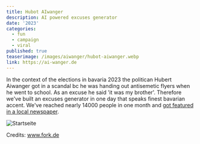 ```yaml
---
title: Hubot AIwanger
description: AI powered excuses generator
date: '2023'
categories:
  - fun
  - campaign
  - viral
published: true
teaserimage: /images/aiwanger/hubot-aiwanger.webp
link: https://ai-wanger.de
---
```


In the context of the elections in bavaria 2023 the politican Hubert Aiwanger got in a scandal bc he was handing out antisemetic flyers when he went to school. As an excuse he said 'it was my brother'. Therefore we've built an excuses generator in one day that speaks finest bavarian accent. We've reached nearly 14000 people in one month and [got featured in a local newspaper](https://www.fraenkischertag.de/ueberregional/politik/aiwanger-ki-entwickelt-hubot-erfindet-fuer-alle-skandale-ausreden-auf-niederbayerisch-art-293685).


![Startseite](/images/aiwanger/hubot-aiwanger.webp)

Credits: www.fork.de